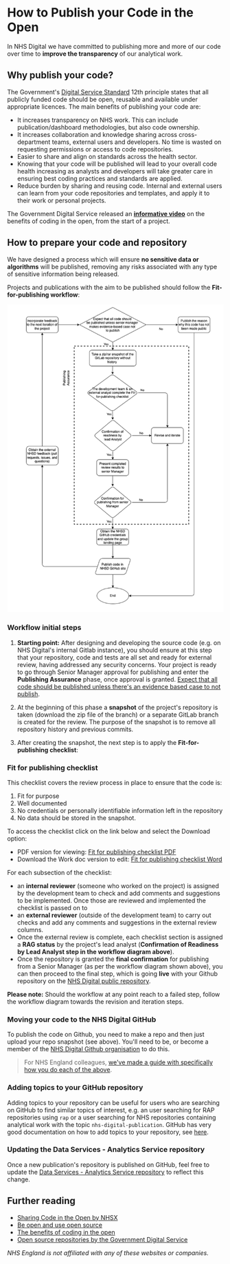 # How to Publish your Code in the Open

In NHS Digital we have committed to publishing more and more of our code over time to **improve the transparency** of our analytical work.

## Why publish your code?

The Government's [Digital Service Standard](https://www.gov.uk/service-manual/service-standard) 12th principle states that all publicly funded code should be open, reusable and available under appropriate licences. The main benefits of publishing your code are:

- It increases transparency on NHS work. This can include publication/dashboard methodologies, but also code ownership.
- It increases collaboration and knowledge sharing across cross-department teams, external users and developers. No time is wasted on requesting permissions or access to code repositories.
- Easier to share and align on standards across the health sector.
- Knowing that your code will be published will lead to your overall code health increasing as analysts and developers will take greater care in ensuring best coding practices and standards are applied.
- Reduce burden by sharing and reusing code. Internal and external users can learn from your code repositories and templates, and apply it to their work or personal projects.

The Government Digital Service released an **[informative video](https://www.youtube.com/watch?v=aqFFCvjXr1s)** on the benefits of coding in the open, from the start of a project.

## How to prepare your code and repository

We have designed a process which will ensure **no sensitive data or algorithms** will be published, removing any risks associated with any type of sensitive information being released.

Projects and publications with the aim to be published should follow the **Fit-for-publishing workflow**:

![Fit-for-publishing workflow diagram](../images/prepare_code.drawio.png)

### Workflow initial steps

1. **Starting point:** After designing and developing the source code (e.g. on NHS Digital's internal Gitlab instance), you should ensure at this step that your repository, code and tests are all set and ready for external review, having addressed any security concerns. Your project is ready to go through Senior Manager approval for publishing and enter the **Publishing Assurance** phase, once approval is granted. [Expect that all code should be published unless there's an evidence based case to not publish](https://www.gov.uk/government/publications/open-source-guidance/when-code-should-be-open-or-closed).

2. At the beginning of this phase a **snapshot** of the project's repository is taken (download the zip file of the branch) or a separate GitLab branch is created for the review. The purpose of the snapshot is to remove all repository history and previous commits.

3. After creating the snapshot, the next step is to apply the **Fit-for-publishing checklist**:

### Fit for publishing checklist

This checklist covers the review process in place to ensure that the code is:

1. Fit for purpose
2. Well documented
3. No credentials or personally identifiable information left in the repository
4. No data should be stored in the snapshot.

To access the checklist click on the link below and select the Download option:

- PDF version for viewing: [Fit for publishing checklist PDF](../images/Fit_for_publishing_checklist.pdf)
- Download the Work doc version to edit: [Fit for publishing checklist Word](../images/Fit_for_publishing_checklist.docx)

For each subsection of the checklist:

- an **internal reviewer** (someone who worked on the project) is assigned by the development team to check and add comments and suggestions to be implemented. Once those are reviewed and implemented the checklist is passed on to
- an **external reviewer** (outside of the development team) to carry out checks and add any comments and suggestions in the external review columns.
- Once the external review is complete, each checklist section is assigned a **RAG status** by the project's lead analyst (**Confirmation of Readiness by Lead Analyst step in the workflow diagram above**).
- Once the repository is granted the **final confirmation** for publishing from a Senior Manager (as per the workflow diagram shown above), you can then proceed to the final step, which is going **live** with your Github repository on the [NHS Digital public repository](https://github.com/NHSDigital).

**Please note:** Should the workflow at any point reach to a failed step, follow the workflow diagram towards the revision and iteration steps.

### Moving your code to the NHS Digital GitHub

To publish the code on Github, you need to make a repo and then just upload your repo snapshot (see above). You'll need to be, or become a member of the [NHS Digital Github organisation](https://github.com/NHSDigital) to do this.

> For NHS England colleagues, [we've made a guide with specifically how you do each of the above](https://nhsd-confluence.digital.nhs.uk/display/KH/Github+-+publishing+your+code).

### Adding topics to your GitHub repository
Adding topics to your repository can be useful for users who are searching on GitHub to find similar topics of interest, e.g. an user searching for RAP repositories using `rap` or a user searching for NHS repositories containing analytical work with the topic `nhs-digital-publication`. GitHub has very good documentation on how to add topics to your repository, see [here](https://docs.github.com/en/repositories/managing-your-repositorys-settings-and-features/customizing-your-repository/classifying-your-repository-with-topics).

### Updating the Data Services - Analytics Service repository
Once a new publication's repository is published on GitHub, feel free to update the [Data Services - Analytics Service repository](https://github.com/NHSDigital/data-analytics-services) to reflect this change.

## Further reading

- [Sharing Code in the Open by NHSX](https://nhsx.github.io/AnalyticsUnit/codeintheopen.html)
- [Be open and use open source](https://www.gov.uk/guidance/be-open-and-use-open-source)
- [The benefits of coding in the open](https://gds.blog.gov.uk/2017/09/04/the-benefits-of-coding-in-the-open/)
- [Open source repositories by the Government Digital Service](https://github.com/alphagov)

*NHS England is not affiliated with any of these websites or companies.*